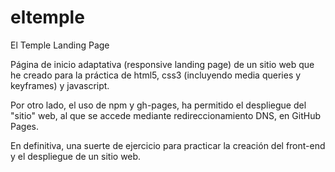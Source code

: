 # eltemple
El Temple Landing Page

Página de inicio adaptativa (responsive landing page) de un sitio web que he creado para la práctica de html5, css3 (incluyendo media queries y keyframes) y javascript.

Por otro lado, el uso de npm y gh-pages, ha permitido el despliegue del "sitio" web, al que se accede mediante redireccionamiento DNS, en GitHub Pages.

En definitiva, una suerte de ejercicio para practicar la creación del front-end y el despliegue de un sitio web.
